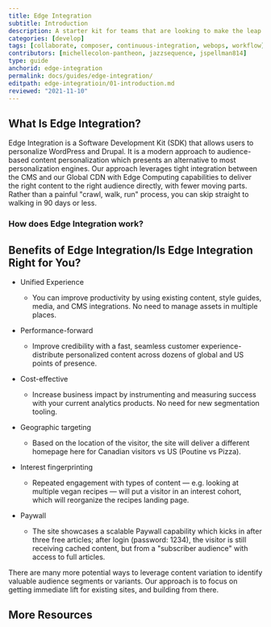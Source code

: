 ```yaml
---
title: Edge Integration
subtitle: Introduction
description: A starter kit for teams that are looking to make the leap to more advanced workflows.
categories: [develop]
tags: [collaborate, composer, continuous-integration, webops, workflow]
contributors: [michellecolon-pantheon, jazzsequence, jspellman814]
type: guide
anchorid: edge-integration
permalink: docs/guides/edge-integration/
editpath: edge-integratioin/01-introduction.md
reviewed: "2021-11-10"
---
```


## What Is Edge Integration?

Edge Integration is a Software Development Kit (SDK) that allows users to personalize WordPress and Drupal. It is a modern approach to audience-based content personalization which presents an alternative to most personalization engines. Our approach leverages tight integration between the CMS and our Global CDN with Edge Computing capabilities to deliver the right content to the right audience directly, with fewer moving parts. Rather than a painful "crawl, walk, run" process, you can skip straight to walking in 90 days or less.

### How does Edge Integration work?



## Benefits of Edge Integration/Is Edge Integration Right for You?

- Unified Experience
	- You can improve productivity by using existing content, style guides, media, and CMS integrations. No need to manage assets in multiple places.

- Performance-forward
	- Improve credibility with a fast, seamless customer experience- distribute personalized content across dozens of global and US points of presence.

- Cost-effective
	- Increase business impact by instrumenting and measuring success with your current analytics products. No need for new segmentation tooling.

- Geographic targeting
	- Based on the location of the visitor, the site will deliver a different homepage here for Canadian visitors vs US (Poutine vs Pizza).

- Interest fingerprinting
	- Repeated engagement with types of content — e.g. looking at multiple vegan recipes — will put a visitor in an interest cohort, which will  reorganize the recipes landing page.

- Paywall
	- The site showcases a scalable Paywall capability which kicks in after three free articles; after login (password: 1234), the visitor is still receiving cached content, but from a "subscriber audience" with access to full articles.

There are many more potential ways to leverage content variation to identify valuable audience segments or variants. Our approach is to focus on getting immediate lift for existing sites, and building from there.

## More Resources
